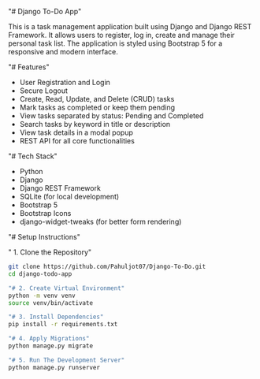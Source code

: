 "# Django To-Do App"

This is a task management application built using Django and Django REST Framework. It allows users to register, log in, create and manage their personal task list. The application is styled using Bootstrap 5 for a responsive and modern interface.

"# Features"

- User Registration and Login
- Secure Logout
- Create, Read, Update, and Delete (CRUD) tasks
- Mark tasks as completed or keep them pending
- View tasks separated by status: Pending and Completed
- Search tasks by keyword in title or description
- View task details in a modal popup
- REST API for all core functionalities

"# Tech Stack"

- Python 
- Django 
- Django REST Framework
- SQLite (for local development)
- Bootstrap 5
- Bootstrap Icons
- django-widget-tweaks (for better form rendering)

"# Setup Instructions"

" 1. Clone the Repository"

```bash
git clone https://github.com/Pahuljot07/Django-To-Do.git
cd django-todo-app

"# 2. Create Virtual Environment"
python -m venv venv
source venv/bin/activate       

"# 3. Install Dependencies"
pip install -r requirements.txt

"# 4. Apply Migrations"
python manage.py migrate

"# 5. Run The Development Server"
python manage.py runserver


